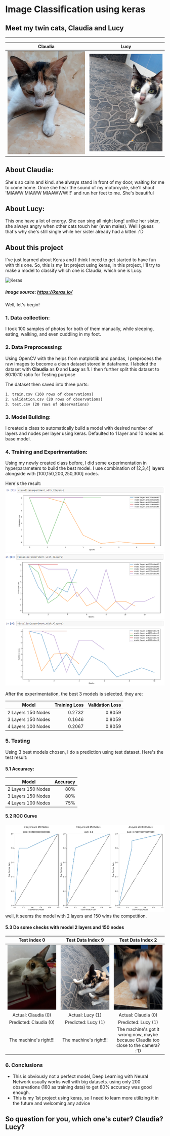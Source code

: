 # Image Classification using keras

## Meet my twin cats, Claudia and Lucy

------------------------------------------------------------------------------

Claudia             |  Lucy
-------------------------|-------------------------
![Claudia](https://raw.githubusercontent.com/astandri/TwinCatsClassification_Keras/master/Images/Claudia/Claudia15.jpg)  |  ![Lucy](https://raw.githubusercontent.com/astandri/TwinCatsClassification_Keras/master/Images/Lucy/Lucy7.jpg)


## About Claudia:
She's so calm and kind. she always stand in front of my door, waiting for me to come home. Once she hear the sound of my motorcycle, she'll shout 'MIAWW MIAWW MIAAWWW!!!' and run her feet to me. She's beautiful


## About Lucy:
This one have a lot of energy. She can sing all night long! unlike her sister, she always angry when other cats touch her (even males). Well I guess that's why she's still single while her sister already had a kitten :'D


## About this project
I've just learned about Keras and I think I need to get started to have fun with this one. So, this is my 1st project using keras, in this project, I'll try to make a model to classify which one is Claudia, which one is Lucy.


![Keras](https://s3.amazonaws.com/keras.io/img/keras-logo-2018-large-1200.png)
##### image source: https://keras.io/

Well, let's begin!


### 1. **Data collection**:
I took 100 samples of photos for both of them manually, while sleeping, eating, walking, and even cuddling in my foot.


### 2. **Data Preprocessing**:
Using OpenCV with the helps from matplotlib and pandas, I preprocess the raw images to become a clean dataset stored in dataframe. 
I labeled the dataset with **Claudia** as **0** and **Lucy** as **1**. I then further split this dataset to 80:10:10 ratio for Testing purpose

The dataset then saved into three parts:

	1. train.csv (160 rows of observations)
	2. validation.csv (20 rows of observations)
	3. test.csv (20 rows of observations)


### 3. **Model Building**:
I created a class to automatically build a model with desired number of layers and nodes per layer using keras.
Defaulted to 1 layer and 10 nodes as base model.


### 4. **Training and Experimentation**:
Using my newly created class before, I did some experimentation in hyperparameters to build the best model. I use combination of [2,3,4] layers alongside with [100,150,200,250,300] nodes.

Here's the result:
![2 Layers](https://raw.githubusercontent.com/astandri/TwinCatsClassification_Keras/master/Images/experiment_with_2layers.PNG)
![3 Layers](https://raw.githubusercontent.com/astandri/TwinCatsClassification_Keras/master/Images/experiment_with_3layers.PNG)
![4 Layers](https://raw.githubusercontent.com/astandri/TwinCatsClassification_Keras/master/Images/experiment_with_4layers.PNG)

After the experimentation, the best 3 models is selected. they are:

Model             |  Training Loss | Validation Loss
-------------------------|-------------------------: | -------------------------:
2 Layers 150 Nodes | 0.2732 | 0.8059
3 Layers 150 Nodes | 0.1646 | 0.8059
4 Layers 100 Nodes | 0.2067 | 0.8059


### 5. **Testing**
Using 3 best models chosen, I do a prediction using test dataset. Here's the test result:

#### 5.1 Accuracy:

Model             |  Accuracy 
-------------------------|-------------------------: 
2 Layers 150 Nodes | 80%
3 Layers 150 Nodes | 80% 
4 Layers 100 Nodes | 75%


#### 5.2 ROC Curve
![Test Result](https://raw.githubusercontent.com/astandri/TwinCatsClassification_Keras/master/Images/test_result.PNG)
well, it seems the model with 2 layers and 150 wins the competition.

#### 5.3 Do some checks with model 2 layers and 150 nodes

Test index 0     |  Test Data Index 9 | Test Data Index 2
:-------------------------:| :-------------------------: | :-------------------------:
![index0](https://raw.githubusercontent.com/astandri/TwinCatsClassification_Keras/master/Images/Claudia/Claudia70.jpg) | ![index0](https://raw.githubusercontent.com/astandri/TwinCatsClassification_Keras/master/Images/Lucy/Lucy58.jpg) | ![index0](https://raw.githubusercontent.com/astandri/TwinCatsClassification_Keras/master/Images/Claudia/Claudia20.jpg)
Actual: Claudia (0) | Actual: Lucy (1) | Actual: Claudia (0)
Predicted: Claudia (0) | Predicted: Lucy (1) | Predicted: Lucy (1)
The machine's right!!! | The machine's right!!! | The machine's got it wrong now, maybe because Claudia too close to the camera? :'D

### 6. Conclusions
- This is obviously not a perfect model, Deep Learning with Neural Network usually works well with big datasets. using only 200 observations (160 as training data) to get 80% accuracy was good enough.
- This is my 1st project using keras, so I need to learn more utilizing it in the future and welcoming any advice

## So question for you, which one's cuter? Claudia? Lucy?
